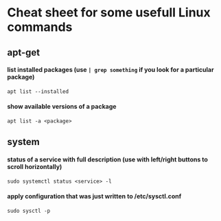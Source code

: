 # Cheat sheet for some usefull Linux commands

## apt-get
#### list installed packages (use ```| grep something``` if you look for a particular package)
```
apt list --installed
```
#### show available versions of a package
```
apt list -a <package>
```

## system
#### status of a service with full description (use with left/right buttons to scroll horizontally)
```
sudo systemctl status <service> -l
```
#### apply configuration that was just written to /etc/sysctl.conf
```
sudo sysctl -p
```